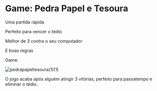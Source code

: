 # Game: Pedra Papel e Tesoura
 Uma partida rápida 
 
 Perfeito para vencer o tédio
 
 Melhor de 3 contra o seu computador
 
 E boas regras

Game:

![pedrapapeltesoura(1)(1)](https://user-images.githubusercontent.com/68394225/90137882-9d07ab80-dd4c-11ea-8dee-17d9cc5910e3.png)

O jogo acaba após alguém atingir 3 vitórias, perfeito para passatempo e eliminar o tédio.
